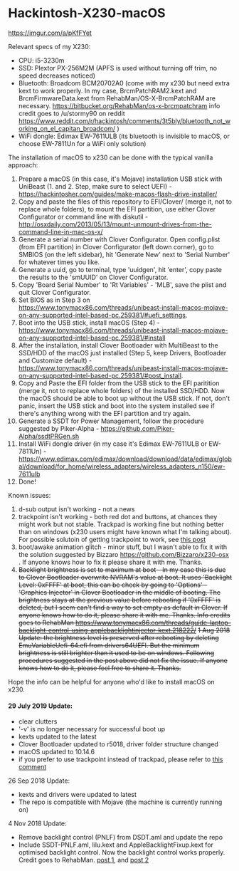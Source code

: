 # Hackintosh-X230-macOS

https://imgur.com/a/pKfFYet

Relevant specs of my X230: 
- CPU: i5-3230m
- SSD: Plextor PX-256M2M (APFS is used without turning off trim, no speed decreases noticed)
- Bluetooth: Broadcom BCM20702A0 (come with my x230 but need extra kext to work properly. In my case, BrcmPatchRAM2.kext and BrcmFirmwareData.kext from RehabMan/OS-X-BrcmPatchRAM are necessary. https://bitbucket.org/RehabMan/os-x-brcmpatchram info credit goes to /u/stormy90 on reddit https://www.reddit.com/r/hackintosh/comments/3t5bly/bluetooth_not_working_on_el_capitan_broadcom/ )
- WiFi dongle: Edimax EW-7611ULB (its bluetooth is invisible to macOS, or choose EW-7811Un for a WiFi only solution)

The installation of macOS to x230 can be done with the typical vanilla approach:
1. Prepare a macOS (in this case, it's Mojave) installation USB stick with UniBeast (1. and 2. Step, make sure to select UEFI) - https://hackintosher.com/guides/make-macos-flash-drive-installer/
2. Copy and paste the files of this repository to EFI/Clover/ (merge it, not to replace whole folders), to mount the EFI partition, use either Clover Configurator or command line with diskutil - http://osxdaily.com/2013/05/13/mount-unmount-drives-from-the-command-line-in-mac-os-x/
3. Generate a serial number with Clover Configurator. Open config.plist (from EFI partition) in Clover Configurator (left down corner), go to SMBIOS (on the left sidebar), hit 'Generate New' next to 'Serial Number' for whatever times you like. 
4. Generate a uuid, go to terminal, type 'uuidgen', hit 'enter', copy paste the results to the 'smUUID' on Clover Configurator. 
6. Copy 'Board Serial Number' to 'Rt Variables' - 'MLB', save the plist and quit Clover Configurator. 
7. Set BIOS as in Step 3 on https://www.tonymacx86.com/threads/unibeast-install-macos-mojave-on-any-supported-intel-based-pc.259381/#uefi_settings. 
8. Boot into the USB stick, install macOS (Step 4) - https://www.tonymacx86.com/threads/unibeast-install-macos-mojave-on-any-supported-intel-based-pc.259381/#install
9. After the installation, install Clover Bootloader with MultiBeast to the SSD/HDD of the macOS just installed (Step 5, keep Drivers, Bootloader and Customize default) - https://www.tonymacx86.com/threads/unibeast-install-macos-mojave-on-any-supported-intel-based-pc.259381/#post_install. 
10. Copy and Paste the EFI folder from the USB stick to the EFI paritition (merge it, not to replace whole folders) of the installed SSD/HDD. Now the macOS should be able to boot up without the USB stick. If not, don't panic, insert the USB stick and boot into the system installed see if there's anything wrong with the EFI partition and try again. 
11. Generate a SSDT for Power Management, follow the procedure suggested by Piker-Alpha - https://github.com/Piker-Alpha/ssdtPRGen.sh
12. Install WiFi dongle driver (in my case it's Edimax EW-7611ULB or EW-7811Un) - https://www.edimax.com/edimax/download/download/data/edimax/global/download/for_home/wireless_adapters/wireless_adapters_n150/ew-7611ulb
13. Done! 

Known issues:
1. d-sub output isn't working - not a news
2. trackpoint isn't working - both red dot and buttons, at chances they might work but not stable. Trackpad is working fine but nothing better than on windows (x230 users might have known what I'm talking about). For possible solutoin of getting trackpoint to work, see [this post](https://www.reddit.com/r/hackintosh/comments/92wbb7/lenovo_x230_high_sierra/?utm_content=full_comments&utm_medium=message&utm_source=reddit&utm_name=frontpage)
3. boot/awake animation glitch - minor stuff, but I wasn't able to fix it with the solution suggested by Bizzaro https://github.com/Bizzaro/x230-osx . If anyone knows how to fix it please share it with me. Thanks. 
4. ~~Backlight brightness is set to maximum at boot - In my case this is due to Clover Bootloader overwrite NVRAM's value at boot. It uses 'Backlight Level: 0xFFFF' at boot, this can be check by going to 'Options' - 'Graphics Injector' in Clover Bootloader in the middle of booting. The brightness stays at the previous value before rebooting if '0xFFFF' is deleted, but I seem can't find a way to set empty as default in Clover. If anyone knows how to do it, please share it with me. Thanks. Info credits goes to RehabMan https://www.tonymacx86.com/threads/guide-laptop-backlight-control-using-applebacklightinjector-kext.218222/~~ 
~~1 Aug 2018 Update: the brightness level is preserved after rebooting by deleting EmuVariableUefi-64.efi from drivers64UEFI. But the minimum brightness is still brighter than it used to be on windows. Following procedures suggested in the post above did not fix the issue. If anyone knows how to do it, please feel free to share it. Thanks.~~

Hope the info can be helpful for anyone who'd like to install macOS on x230. 

#### 29 July 2019 Update:
- clear clutters
- '-v' is no longer necessary for successful boot up
- kexts updated to the latest
- Clover Bootloader updated to r5018, driver folder structure changed
- macOS updated to 10.14.6
- if you prefer to use trackpoint instead of trackpad, please refer to [this comment](https://github.com/littlegtplr/Hackintosh-X230-macOS/issues/1)

26 Sep 2018 Update:
- kexts and drivers were updated to latest
- The repo is compatible with Mojave (the machine is currently running on)

4 Nov 2018 Update:
- Remove backlight control (PNLF) from DSDT.aml and update the repo
- Include SSDT-PNLF.aml, lilu.kext and AppleBacklightFixup.kext for optimised backlight control. Now the backlight control works properly. Credit goes to RehabMan. [post 1](https://www.tonymacx86.com/threads/solved-applebacklightinjector-isnt-working-on-x230.257601), and [post 2](https://www.tonymacx86.com/threads/guide-laptop-backlight-control-using-applebacklightfixup-kext.218222/)
